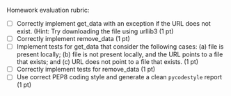 Homework evaluation rubric: 

- [ ] Correctly implement get_data with an exception if the URL does not exist. (Hint: Try downloading the file using urllib3 (1 pt)
- [ ] Correctly implement remove_data (1 pt)
- [ ] Implement tests for get_data that consider the following cases: (a) file is present locally; (b) file is not present locally, and the URL points to a file that exists; and (c) URL does not point to a file that exists. (1 pt)
- [ ] Correctly implement tests for remove_data (1 pt)
- [ ] Use correct PEP8 coding style and generate a clean `pycodestyle` report (1 pt)
